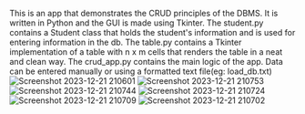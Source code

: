 This is an app that demonstrates the CRUD principles of the DBMS.
It is written in Python and the GUI is made using Tkinter.
The student.py contains a Student class that holds the student's information and is used for entering information in the db.
The table.py contains a Tkinter implementation of a table with n x m cells that renders the table in a neat and clean way.
The crud_app.py contains the main logic of the app. Data can be entered manually or using a formatted text file(eg: load_db.txt)
![Screenshot 2023-12-21 210601](https://github.com/SayanAcharya2002/Python-Tkinter-CRUD-App/assets/46425134/a77e727e-0f40-408a-b459-da8037957764)
![Screenshot 2023-12-21 210753](https://github.com/SayanAcharya2002/Python-Tkinter-CRUD-App/assets/46425134/f64145f5-d7d6-4911-850a-3e888d45aee1)
![Screenshot 2023-12-21 210744](https://github.com/SayanAcharya2002/Python-Tkinter-CRUD-App/assets/46425134/ab731bb9-9ffa-41fe-9525-4db7e634708b)
![Screenshot 2023-12-21 210724](https://github.com/SayanAcharya2002/Python-Tkinter-CRUD-App/assets/46425134/60ec555b-67aa-405c-9f5a-6c5d850c242b)
![Screenshot 2023-12-21 210709](https://github.com/SayanAcharya2002/Python-Tkinter-CRUD-App/assets/46425134/71986647-06f8-448b-b289-c5eccdb4a15a)
![Screenshot 2023-12-21 210702](https://github.com/SayanAcharya2002/Python-Tkinter-CRUD-App/assets/46425134/9518a8ce-87f3-4a82-a245-8d5e523e702d)
